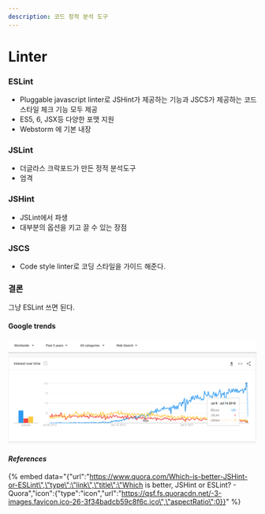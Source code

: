 ```yaml
---
description: 코드 정적 분석 도구
---
```


# Linter

### ESLint

* Pluggable javascript linter로 JSHint가 제공하는 기능과 JSCS가 제공하는 코드 스타일 체크 기능 모두 제공
* ES5, 6, JSX등 다양한 포맷 지원
* Webstorm 에 기본 내장

### JSLint

* 더글라스 크락포드가 만든 정적 분석도구
* 엄격

### JSHint

* JSLint에서 파생
* 대부분의 옵션을 키고 끌 수 있는 장점

### JSCS

* Code style linter로 코딩 스타일을 가이드 해준다.

### 결론

그냥 ESLint 쓰면 된다.

#### Google trends

![](../.gitbook/assets/2018-07-25-4.39.25.png)

#### _References_

{% embed data="{\"url\":\"https://www.quora.com/Which-is-better-JSHint-or-ESLint\",\"type\":\"link\",\"title\":\"Which is better, JSHint or ESLint? - Quora\",\"icon\":{\"type\":\"icon\",\"url\":\"https://qsf.fs.quoracdn.net/-3-images.favicon.ico-26-3f34badcb59c8f6c.ico\",\"aspectRatio\":0}}" %}

